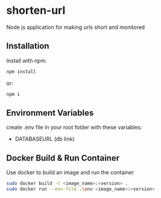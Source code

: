 # shorten-url
Node js application for making urls short and monitored

## Installation
Install with npm.

```bash
npm install
```

or:
```bash
npm i
```

## Environment Variables
create .env file in your root folder with these variables:
- DATABASEURL (db link)

## Docker Build & Run Container
Use docker to build an image and run the container

```bash
sudo docker build -t <image_name>:<version> .
sudo docker run --env-file .\env <image_name>:<version>
```
